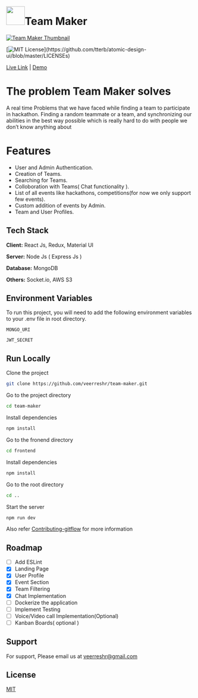 

<h1><img src="https://user-images.githubusercontent.com/59141533/131732817-23a34498-10d3-4024-9519-d064a67a8482.png" width=50px height=50px />Team Maker</h1> 


[![Team Maker Thumbnail](https://user-images.githubusercontent.com/59141533/157925006-ed5b167a-fd18-4629-bf5a-2f0e59178b42.png)](https://www.loom.com/share/2079f9206a6d4b31a29a9f1f829bae25)

[![MIT License](https://img.shields.io/apm/l/atomic-design-ui.svg?)](https://github.com/tterb/atomic-design-ui/blob/master/LICENSEs)

[Live Link](https://connect-team.herokuapp.com/) | [Demo](https://www.loom.com/share/2079f9206a6d4b31a29a9f1f829bae25)

# The problem Team Maker solves

A real time Problems that we have faced while finding a team to participate in hackathon. Finding a random teammate or a team, and synchronizing our abilities in the best way possible which is really hard to do with people we don’t know anything about


<!-- ## Screenshots

![App Screenshot](https://res.cloudinary.com/dcgefz04y/image/upload/v1624793593/Screenshot_275_oibipb.png) -->

  
# Features

- User and Admin Authentication.
- Creation of Teams.
- Searching for Teams.
- Colloboration with Teams( Chat functionality ).
- List of all events like hackathons, competitions(for now we only support few events).
- Custom addition of events by Admin.
- Team and User Profiles.


  
## Tech Stack

**Client:** React Js, Redux, Material UI

**Server:** Node Js ( Express Js )

**Database:** MongoDB

**Others:** Socket.io, AWS S3



  
## Environment Variables

To run this project, you will need to add the following environment variables to your .env file in root directory.

`MONGO_URI`

`JWT_SECRET`

  
## Run Locally

Clone the project

```bash
git clone https://github.com/veerreshr/team-maker.git
```

Go to the project directory

```bash
cd team-maker
```

Install dependencies

```bash
npm install
```
Go to the fronend directory
```bash
cd frontend
```

Install dependencies

```bash
npm install
```
Go to the root directory
```bash
cd ..
```

Start the server

```bash
npm run dev
```
  
Also refer [Contributing-gitflow](https://github.com/veerreshr/team-maker/blob/main/CONTRIBUTING-gitflow.md) for more information 
## Roadmap

- [ ] Add ESLint
- [x] Landing Page
- [x] User Profile
- [x] Event Section
- [x] Team Filtering
- [x] Chat Implementation
- [ ] Dockerize the application
- [ ] Implement Testing 
- [ ] Voice/Video call Implementation(Optional)
- [ ] Kanban Boards( optional )  

## Support

For support, Please email us at veerreshr@gmail.com

## License

[MIT](https://choosealicense.com/licenses/mit/)

  
